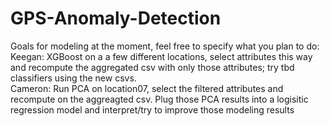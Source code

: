 # GPS-Anomaly-Detection
Goals for modeling at the moment,  feel free to specify what you plan to do: 
<br>
Keegan: XGBoost on a a few different locations, select attributes this way and recompute the aggregated csv with only those attributes; try tbd classifiers using the new csvs. <br>
Cameron: Run PCA on location07, select the filtered attributes and recompute on the aggreagted csv. Plug those PCA results into a logisitic regression model and interpret/try to improve those modeling results
<br>
